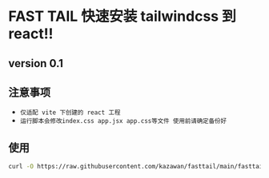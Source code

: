 # FAST TAIL 快速安装 tailwindcss 到 react!!

## version 0.1

## 注意事项 
* `仅适配 vite 下创建的 react 工程`
* `运行脚本会修改index.css app.jsx app.css等文件 使用前请确定备份好`

## 使用 

```sh
curl -O https://raw.githubusercontent.com/kazawan/fasttail/main/fasttail.sh && bash fasttail.sh
```

